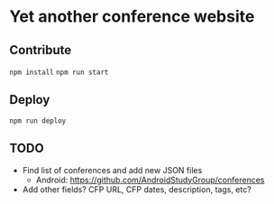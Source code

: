 # Yet another conference website

## Contribute

`npm install`
`npm run start`

## Deploy

`npm run deploy`

## TODO
- Find list of conferences and add new JSON files
  - Android: https://github.com/AndroidStudyGroup/conferences
- Add other fields? CFP URL, CFP dates, description, tags, etc?
